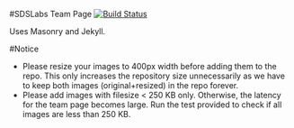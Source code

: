 #SDSLabs Team Page [![Build Status](https://travis-ci.org/sdslabs/team.svg?branch=gh-pages)](https://travis-ci.org/sdslabs/team)

Uses Masonry and Jekyll.

#Notice
* Please resize your images to 400px width before adding them to the repo. This
only increases the repository size unnecessarily as we have to keep both images
(original+resized) in the repo forever.
* Please add images with filesize < 250 KB only. Otherwise, the latency for
the team page becomes large. Run the test provided to check if all images
are less than 250 KB.

